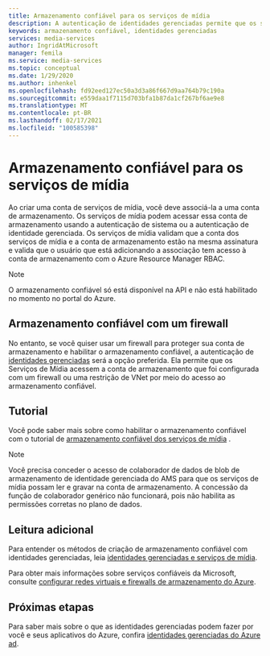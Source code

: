```yaml
---
title: Armazenamento confiável para os serviços de mídia
description: A autenticação de identidades gerenciadas permite que os serviços de mídia acessem a conta de armazenamento que foi configurada com um firewall ou uma restrição de VNet por meio de acesso de armazenamento confiável.
keywords: armazenamento confiável, identidades gerenciadas
services: media-services
author: IngridAtMicrosoft
manager: femila
ms.service: media-services
ms.topic: conceptual
ms.date: 1/29/2020
ms.author: inhenkel
ms.openlocfilehash: fd92eed127ec50a3d3a86f667d9aa764b79c190a
ms.sourcegitcommit: e559daa1f7115d703bfa1b87da1cf267bf6ae9e8
ms.translationtype: MT
ms.contentlocale: pt-BR
ms.lasthandoff: 02/17/2021
ms.locfileid: "100585398"
---
```

# <a name="trusted-storage-for-media-services"></a>Armazenamento confiável para os serviços de mídia

Ao criar uma conta de serviços de mídia, você deve associá-la a uma conta de armazenamento. Os serviços de mídia podem acessar essa conta de armazenamento usando a autenticação de sistema ou a autenticação de identidade gerenciada. Os serviços de mídia validam que a conta dos serviços de mídia e a conta de armazenamento estão na mesma assinatura e valida que o usuário que está adicionando a associação tem acesso à conta de armazenamento com o Azure Resource Manager RBAC.

>[!NOTE]
>O armazenamento confiável só está disponível na API e não está habilitado no momento no portal do Azure.

## <a name="trusted-storage-with-a-firewall"></a>Armazenamento confiável com um firewall

No entanto, se você quiser usar um firewall para proteger sua conta de armazenamento e habilitar o armazenamento confiável, a autenticação de [identidades gerenciadas](concept-managed-identities.md) será a opção preferida. Ela permite que os Serviços de Mídia acessem a conta de armazenamento que foi configurada com um firewall ou uma restrição de VNet por meio do acesso ao armazenamento confiável.

## <a name="tutorial"></a>Tutorial

Você pode saber mais sobre como habilitar o armazenamento confiável com o tutorial de [armazenamento confiável dos serviços de mídia](tutorial-trusted-storage-rest.md) .

> [!NOTE]
> Você precisa conceder o acesso de colaborador de dados de blob de armazenamento de identidade gerenciada do AMS para que os serviços de mídia possam ler e gravar na conta de armazenamento.  A concessão da função de colaborador genérico não funcionará, pois não habilita as permissões corretas no plano de dados.

## <a name="further-reading"></a>Leitura adicional

Para entender os métodos de criação de armazenamento confiável com identidades gerenciadas, leia [identidades gerenciadas e serviços de mídia](concept-managed-identities.md).

Para obter mais informações sobre serviços confiáveis da Microsoft, consulte [configurar redes virtuais e firewalls de armazenamento do Azure](../../storage/common/storage-network-security.md#trusted-microsoft-services).

## <a name="next-steps"></a>Próximas etapas

Para saber mais sobre o que as identidades gerenciadas podem fazer por você e seus aplicativos do Azure, confira [identidades gerenciadas do Azure ad](../../active-directory/managed-identities-azure-resources/overview.md).
